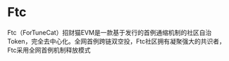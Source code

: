 # Ftc
Ftc（ForTuneCat）招财猫EVM是一款基于发行的首例通缩机制的社区自治Token，完全去中心化。全网首例跨链双空投，Ftc社区拥有凝聚强大的共识者，Ftc采用全网首例机制释放模式

